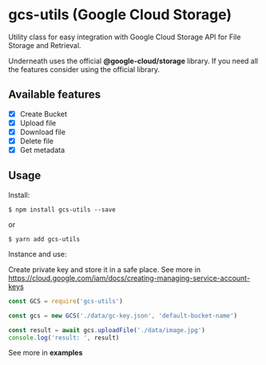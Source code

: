 # gcs-utils (Google Cloud Storage)

Utility class for easy integration with Google Cloud Storage API for File Storage and Retrieval.

Underneath uses the official **@google-cloud/storage** library. If you need all the features consider using the official library.

## Available features

- [X] Create Bucket
- [X] Upload file
- [X] Download file
- [X] Delete file
- [X] Get metadata

## Usage

Install:

```shell
$ npm install gcs-utils --save
```

or

```shell
$ yarn add gcs-utils
```

Instance and use:

Create private key and store it in a safe place. See more in https://cloud.google.com/iam/docs/creating-managing-service-account-keys

```javascript
const GCS = require('gcs-utils')

const gcs = new GCS('./data/gc-key.json', 'default-bucket-name')

const result = await gcs.uploadFile('./data/image.jpg')
console.log('result: ', result)
```

See more in **examples**
